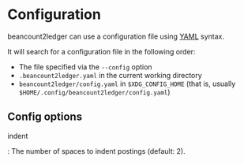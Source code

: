 # Configuration

beancount2ledger can use a configuration file using [YAML](https://yaml.org/) syntax.

It will search for a configuration file in the following order:

* The file specified via the `--config` option
* `.beancount2ledger.yaml` in the current working directory
* `beancount2ledger/config.yaml` in `$XDG_CONFIG_HOME` (that is, usually `$HOME/.config/beancount2ledger/config.yaml`)

## Config options

indent

:   The number of spaces to indent postings (default: 2).


